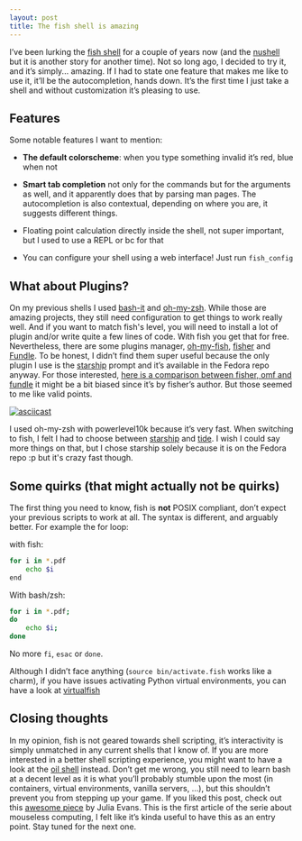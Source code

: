 ```yaml
---
layout: post
title: The fish shell is amazing
---
```



I&rsquo;ve been lurking the [fish shell](https://fishshell.com/) for a couple of years now (and the
[nushell](<https://github.com/nushell/nushell>) but it is another story for
another time). Not so long ago, I decided to try it, and it&rsquo;s simply... amazing. If I had to state one feature that makes me like to use it, it&rsquo;ll be the
autocompletion, hands down. It&rsquo;s the first time I just take a shell and without customization it&rsquo;s pleasing to use.


## Features

Some notable features I want to mention:

-   **The default colorscheme**: when you type something invalid it&rsquo;s red, blue when not

-   **Smart tab completion** not only for the commands but for the arguments as well, and it apparently does that by parsing man pages. The autocompletion is also
contextual, depending on where you are, it suggests different things.

-   Floating point calculation directly inside the shell, not super important, but I used to use a REPL or bc for that

-   You can configure your shell using a web interface! Just run `fish_config`


## What about Plugins?

On my previous shells I used [bash-it](<https://github.com/bash-it/bash-it/>)
and [oh-my-zsh](<https://github.com/ohmyzsh/ohmyzsh>). While those are amazing
projects, they still need configuration to get things to work really well. And 
if you want to match fish's level, you will need to install a lot of plugin and/or
write quite a few lines of code. With fish you get that for free. 
Nevertheless, there are some plugins manager,
[oh-my-fish](<https://github.com/oh-my-fish>),
[fisher](<https://github.com/jorgebucaran/fisher>) and
[Fundle](<https://github.com/danhper/fundle>). To be honest, I didn&rsquo;t
find them super useful because the only plugin I use is the
[starship](<https://github.com/starship/starship>) prompt and it&rsquo;s
available in the Fedora repo anyway. For those interested, [here is a
comparison between fisher, omf and
fundle](<https://github.com/jorgebucaran/fisher/issues/481>)
it might be a bit biased since it&rsquo;s by fisher&rsquo;s author. But those seemed to me like valid points.

[![asciicast](https://asciinema.org/a/447626.svg)](https://asciinema.org/a/447626) 

I used oh-my-zsh with powerlevel10k because it&rsquo;s very fast. When switching to fish, I felt I had to choose between
[starship](<https://github.com/starship/starship>) and [tide](<https://github.com/IlanCosman/tide>). I wish I could say more things on that, but I chose starship solely because it is on the Fedora repo :p
but it's crazy fast though.


## Some quirks (that might actually not be quirks)

The first thing you need to know, fish is **not** POSIX compliant, don&rsquo;t expect your
previous scripts to work at all. The syntax is different, and arguably better.
For example the for loop:

with fish:

```bash
for i in *.pdf
    echo $i
end
```

With bash/zsh:

```bash
for i in *.pdf;
do
    echo $i;
done
```

No more `fi`, `esac` or `done`.

Although I didn&rsquo;t face anything (`source bin/activate.fish` works like a charm),
if you have issues activating Python virtual environments, you can have a look at
[virtualfish](<https://github.com/justinmayer/virtualfish>)


## Closing thoughts

In my opinion, fish is not geared towards shell scripting, it&rsquo;s interactivity
is simply unmatched in any current shells that I know of. If you are more interested in a better shell scripting
experience, you might want to have a look at the [oil shell](<https://www.oilshell.org/>) instead.
Don&rsquo;t get me wrong, you still need to learn bash at a decent level as it is
what you&rsquo;ll probably stumble upon the most (in containers, virtual environments,
vanilla servers, &#x2026;), but this shouldn&rsquo;t prevent you from stepping up your game.
If you liked this post, check out this [awesome piece](<https://jvns.ca/blog/2017/04/23/the-fish-shell-is-awesome/>) by Julia Evans.
This is the first article of the serie about mouseless computing, I felt like it&rsquo;s kinda useful to have this as an entry point. Stay tuned for the next one.


